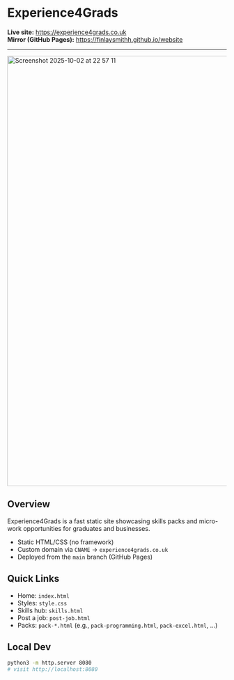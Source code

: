 # Experience4Grads

**Live site:** https://experience4grads.co.uk  
**Mirror (GitHub Pages):** https://finlaysmithh.github.io/website


---

<img width="1691" height="988" alt="Screenshot 2025-10-02 at 22 57 11" src="https://github.com/user-attachments/assets/e6149e72-5835-41e8-9429-df1c0fdacd50" />

## Overview
Experience4Grads is a fast static site showcasing skills packs and micro-work opportunities for graduates and businesses.

- Static HTML/CSS (no framework)
- Custom domain via `CNAME` → `experience4grads.co.uk`
- Deployed from the `main` branch (GitHub Pages)

## Quick Links
- Home: `index.html`
- Styles: `style.css`
- Skills hub: `skills.html`
- Post a job: `post-job.html`
- Packs: `pack-*.html` (e.g., `pack-programming.html`, `pack-excel.html`, …)

## Local Dev
```bash
python3 -m http.server 8080
# visit http://localhost:8080
